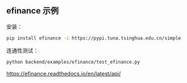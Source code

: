 ## efinance 示例

安装：

```bash
pip install efinance -i https://pypi.tuna.tsinghua.edu.cn/simple
```

连通性测试：

```bash
python backend/examples/efinance/test_efinance.py
```
 https://efinance.readthedocs.io/en/latest/api/